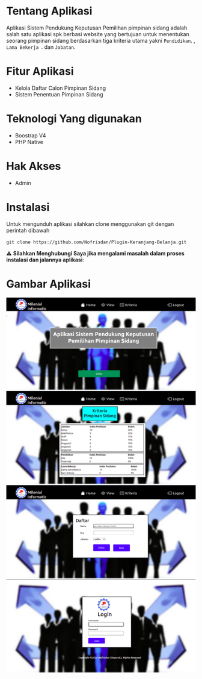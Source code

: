 # Tentang Aplikasi
Aplikasi Sistem Pendukung Keputusan Pemilihan pimpinan sidang adalah salah satu aplikasi spk berbasi website yang bertujuan untuk menentukan seorang
pimpinan sidang berdasarkan tiga kriteria utama yakni `Pendidikan`. , `Lama Bekerja `. dan `Jabatan`.

# Fitur Aplikasi
<ul>
<li>Kelola Daftar Calon Pimpinan Sidang</li>
<li>Sistem Penentuan Pimpinan Sidang</li>
</ul>

# Teknologi Yang digunakan
<ul>
<li>Boostrap V4</li>
<li>PHP Native</li>
</ul>

# Hak Akses 
<ul>
<li> Admin</li>

</ul>

# Instalasi
Untuk mengunduh aplikasi silahkan clone menggunakan git dengan perintah dibawah
```
git clone https://github.com/Nofrisdan/Plugin-Keranjang-Belanja.git
```

:warning: **Silahkan Menghubungi Saya jika mengalami masalah dalam proses instalasi dan jalannya aplikasi**:


# Gambar Aplikasi 
<img src="img/spk1.png">

<img src="img/spk2.png">

<img src="img/spk3.png">

<img src="img/spk4.png">



